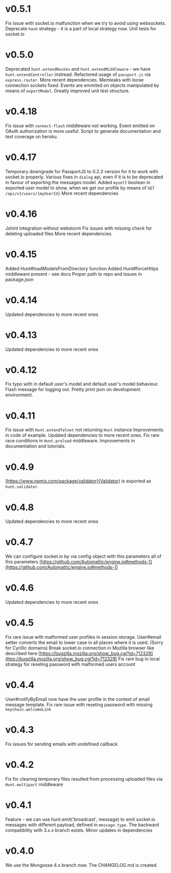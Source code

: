 # v0.5.1
Fix issue with socket.io malfunction when we try to avoid using websockets.
Deprecate `hash` strategy - it is a part of local strategy now.
Unit tests for socket.io

# v0.5.0
Deprecated `hunt.extendRoutes` and `hunt.extendMiddleware` - we have `hunt.extendController` instread.
Refactored usage of `passport.js` via `express.router`.
More recent dependencies. Memleaks with loose connection sockets fixed.
Events are emmited on objects manipulated by means of `exportModel`.
Greatly improved unit test structure.

# v0.4.18
Fix issue with `connect-flash` middleware not working.
Event emitted on OAuth authorization is more useful.
Script to generate documentation and test coverage on heroku.

# v0.4.17
Temporary downgrade for PassportJS to 0.2.2 version for it to work with socket.io properly.
Various fixes in `dialog` api, even if it is to be deprecated in favour of exporting the messages model.
Added `myself` boolean in exported user model to show, when we get our profile by means of
`GET /api/v1/users/{myUserId}`
More recent dependencies

# v0.4.16
Jshint integration without webstorm
Fix issues with missing check for deleting uploaded files
More recent dependencies

# v0.4.15
Added Hunt#loadModelsFromDirectory function
Added Hunt#forceHttps middleware present - see docs
Proper path to repo and issues in package.json

# v0.4.14
Updated dependencies to more recent ones

# v0.4.13
Updated dependencies to more recent ones

# v0.4.12
Fix typo with in default user's model and default user's model behaviour.
Flash message for logging out. Pretty print json on development environment.

# v0.4.11
Fix issue with `Hunt.extendTelnet` not returning `Hunt` instance
Improvements in code of example.
Updated dependencies to more recent ones. 
Fix rare race conditions in `Hunt.preload` middleware.
Improvements in documentation and tutorials.

# v0.4.9
[https://www.npmjs.com/package/validator](Validator) is exported as `hunt.validator`.

# v0.4.8
Updated dependencies to more recent ones

# v0.4.7
We can configure socket.io by via config object with this parameters all of this parameters
[https://github.com/Automattic/engine.io#methods-1](https://github.com/Automattic/engine.io#methods-1)

# v0.4.6
Updated dependencies to more recent ones

# v0.4.5
Fix rare issue with malformed user profiles in session storage.
User#email setter converts the email to lower case in all places where it is used. (Sorry for Cyrillic domains)
Break socket.io connection in Mozilla browser like described here 
[https://bugzilla.mozilla.org/show_bug.cgi?id=712329](ttps://bugzilla.mozilla.org/show_bug.cgi?id=712329)
Fix rare bug in local strategy for reseting password with malformed users account

# v0.4.4
User#notifyByEmail now have the user profile in the context of email message template.
Fix rare issue with reseting password with missing `keychain.welcomeLink`

# v0.4.3
Fix issues for sending emails with undefined callback

# v0.4.2
Fix for clearing temporary files resulted from processing uploaded files via `Hunt.multipart` middleware 

# v0.4.1
Feature - we can use hunt.emit('broadcast', message) to emit socket.io messages with different payload,
defined in `message.type`. The backward compatibility with 3.x.x branch exists.
Minor updates in dependencies

# v0.4.0
We use the Mongoose 4.x branch now. The CHANGELOG.md is created.
